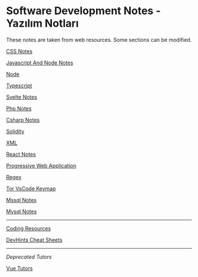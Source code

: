 <h1>Software Development Notes - Yazılım Notları</h1>

These notes are taken from web resources. Some sections can be modified.

[CSS Notes](./css/README.md)

[Javascript And Node Notes](./javascript/README.md)

[Node](./node/readme.md)

[Typescript](./typescript/readme.md)

[Svelte Notes](./svelte/readme.md)

[Php Notes](./php/readme.md)

[Csharp Notes](./csharp-dotnet/readme.md)

[Solidity](./blockchain/readme.md)

[XML](./xml/readme.md)

[React Notes](./react/README.md)

[Progressive Web Application](./pwa/readme.md)

[Regex](./reg-ex/readme.md)

[Tor VsCode Keymap](./editors/editor-keymap-vsc-tor1.md)

[Mssql Notes](./mssql/readme.md)

[Mysql Notes](./mysql/readme.md)

---

[Coding Resources](./mix/coding-resources.md)

[DevHints Cheat Sheets](https://devhints.io/)

---

*Deprecated Tutors*

[Vue Tutors](./vue/README.md)




